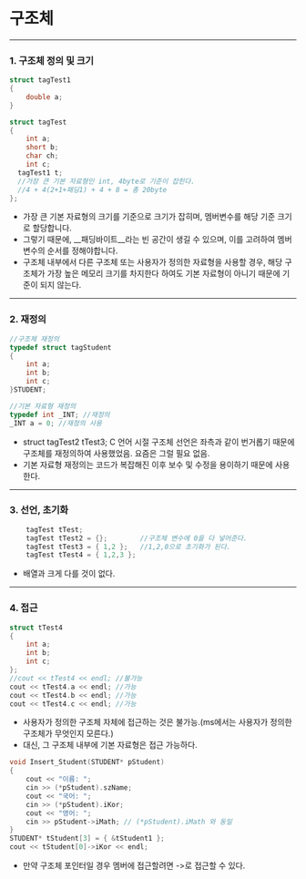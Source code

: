 # 구조체
***
### 1. 구조체 정의 및 크기
```c++
struct tagTest1
{
	double a;
}

struct tagTest
{
	int a;
	short b;
	char ch;
	int c;
  tagTest1 t;
  //가장 큰 기본 자료형인 int, 4byte로 기준이 잡힌다.
  //4 + 4(2+1+패딩1) + 4 + 8 = 총 20byte
};
```
- 가장 큰 기본 자료형의 크기를 기준으로 크기가 잡히며, 멤버변수를 해당 기준 크기로 할당합니다.
- 그렇기 때문에, __패딩바이트__라는 빈 공간이 생길 수 있으며, 이를 고려하여 멤버변수의 순서를 정해야합니다.
- 구조체 내부에서 다른 구조체 또는 사용자가 정의한 자료형을 사용할 경우, 해당 구조체가 가장 높은 메모리 크기를 차지한다 하여도 기본 자료형이 아니기 때문에 기준이 되지 않는다.
   
***
### 2. 재정의
```c++
//구조체 재정의
typedef struct tagStudent
{
	int a;
	int b;
	int c;
}STUDENT;

//기본 자료형 재정의
typedef int _INT; //재정의
_INT a = 0; //재정의 사용
```
- struct tagTest2 tTest3; C 언어 시절 구조체 선언은 좌측과 같이 번거롭기 때문에 구조체를 재정의하여 사용했었음. 요즘은 그럴 필요 없음.
- 기본 자료형 재정의는 코드가 복잡해진 이후 보수 및 수정을 용이하기 때문에 사용한다.
      
***
### 3. 선언, 초기화
```c++
	tagTest tTest;
	tagTest tTest2 = {};		//구조체 변수에 0을 다 넣어준다.
	tagTest tTest3 = { 1,2 };	//1,2,0으로 초기화가 된다.
	tagTest tTest4 = { 1,2,3 };
```
- 배열과 크게 다를 것이 없다.
   
***
### 4. 접근
```c++
struct tTest4
{
	int a;
	int b;
	int c;
};
//cout << tTest4 << endl; //불가능
cout << tTest4.a << endl; //가능
cout << tTest4.b << endl; //가능
cout << tTest4.c << endl; //가능
```
- 사용자가 정의한 구조체 자체에 접근하는 것은 불가능.(ms에서는 사용자가 정의한 구조체가 무엇인지 모른다.)
- 대신, 그 구조체 내부에 기본 자료형은 접근 가능하다.

```c++
void Insert_Student(STUDENT* pStudent)
{
	cout << "이름: ";
	cin >> (*pStudent).szName;
	cout << "국어: ";
	cin >> (*pStudent).iKor;
	cout << "영어: ";
	cin >> pStudent->iMath; // (*pStudent).iMath 와 동일
}
STUDENT* tStudent[3] = { &tStudent1 };
cout << tStudent[0]->iKor << endl;
```
- 만약 구조체 포인터일 경우 멤버에 접근할려면 ->로 접근할 수 있다.
